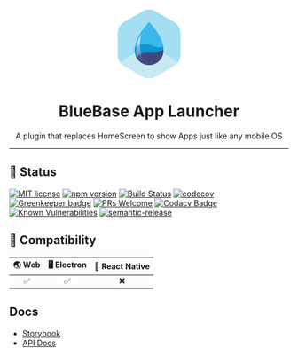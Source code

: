 <div align="center">
	<img width=125 height=125 src="assets/common/logo.png">
  <h1>
		BlueBase App Launcher
	</h1>
  <p>A plugin that replaces HomeScreen to show Apps just like any mobile OS</p>
</div>

<hr />

## 🎊 Status

[![MIT license](https://img.shields.io/badge/license-MIT-brightgreen.svg)](http://opensource.org/licenses/MIT)
[![npm version](https://img.shields.io/npm/v/@bluebase/plugin-launcher.svg?style=flat)](https://npmjs.org/package/@bluebase/plugin-launcher "View this project on npm")
[![Build Status](https://travis-ci.com/BlueBaseJS/plugin-launcher.svg?branch=master)](https://travis-ci.com/BlueBaseJS/plugin-launcher)
[![codecov](https://codecov.io/gh/BlueBaseJS/plugin-launcher/branch/master/graph/badge.svg)](https://codecov.io/gh/BlueBaseJS/plugin-launcher)
[![Greenkeeper badge](https://badges.greenkeeper.io/BlueBaseJS/plugin-launcher.svg)](https://greenkeeper.io/) [![PRs Welcome](https://img.shields.io/badge/PRs-welcome-brightgreen.svg)](https://github.com/BlueBaseJS/plugin-launcher/blob/master/CONTRIBUTING.md)
[![Codacy Badge](https://api.codacy.com/project/badge/Grade/3c79162871414b6aa7c15d1a423adeca)](https://www.codacy.com/app/BlueBaseJS/plugin-launcher?utm_source=github.com&utm_medium=referral&utm_content=BlueBaseJS/plugin-launcher&utm_campaign=Badge_Grade)
[![Known Vulnerabilities](https://snyk.io/test/github/BlueBaseJS/plugin-launcher/badge.svg)](https://snyk.io/test/github/BlueBaseJS/plugin-launcher)
[![semantic-release](https://img.shields.io/badge/%20%20%F0%9F%93%A6%F0%9F%9A%80-semantic--release-e10079.svg)](https://github.com/semantic-release/semantic-release)

## 🤝 Compatibility

| 🌏 Web | 🖥 Electron | 📱 React Native |
| :----: | :---------: | :-------------: |
|    ✅   |      ✅      |        ❌        |

## Docs

-   [Storybook](https://BlueBaseJS.github.io/plugin-launcher/storybook/)
-   [API Docs](https://BlueBaseJS.github.io/plugin-launcher/)
